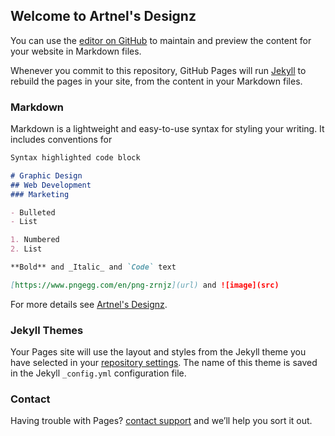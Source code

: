 ## Welcome to Artnel's Designz

You can use the [editor on GitHub](https://github.com/artnel1/Artnel-Simon/edit/gh-pages/index.md) to maintain and preview the content for your website in Markdown files.

Whenever you commit to this repository, GitHub Pages will run [Jekyll](https://jekyllrb.com/) to rebuild the pages in your site, from the content in your Markdown files.

### Markdown

Markdown is a lightweight and easy-to-use syntax for styling your writing. It includes conventions for

```markdown
Syntax highlighted code block

# Graphic Design
## Web Development 
### Marketing

- Bulleted
- List

1. Numbered
2. List

**Bold** and _Italic_ and `Code` text

[https://www.pngegg.com/en/png-zrnjz](url) and ![image](src)
```

For more details see [Artnel's Designz](https://artnelsdesignz.com).

### Jekyll Themes

Your Pages site will use the layout and styles from the Jekyll theme you have selected in your [repository settings](https://github.com/artnel1/Artnel-Simon/settings). The name of this theme is saved in the Jekyll `_config.yml` configuration file.

### Contact

Having trouble with Pages? [contact support](https://artnelsdesignz.com/contact) and we’ll help you sort it out.
